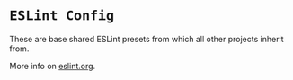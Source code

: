 # `ESLint Config`

These are base shared ESLint presets from which all other projects inherit from.

More info on [eslint.org](https://eslint.org/).
